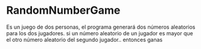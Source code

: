 # RandomNumberGame
Es un juego de dos personas, el programa generará dos números aleatorios para los dos jugadores. si un número aleatorio de un jugador es mayor que el otro número aleatorio del segundo jugador.. entonces ganas
